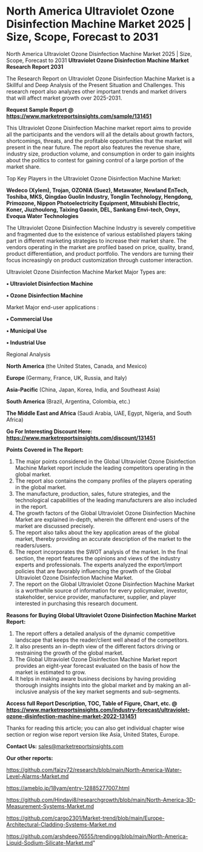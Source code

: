 # North America Ultraviolet Ozone Disinfection Machine Market 2025 | Size, Scope, Forecast to 2031
North America Ultraviolet Ozone Disinfection Machine Market 2025 | Size, Scope, Forecast to 2031
<strong>Ultraviolet Ozone Disinfection Machine Market Research Report 2031</strong>

The Research Report on Ultraviolet Ozone Disinfection Machine Market is a Skillful and Deep Analysis of the Present Situation and Challenges. This research report also analyzes other important trends and market drivers that will affect market growth over 2025-2031.

<strong>Request Sample Report @ <a href=https://www.marketreportsinsights.com/sample/131451>https://www.marketreportsinsights.com/sample/131451</a></strong>

This Ultraviolet Ozone Disinfection Machine market report aims to provide all the participants and the vendors will all the details about growth factors, shortcomings, threats, and the profitable opportunities that the market will present in the near future. The report also features the revenue share, industry size, production volume, and consumption in order to gain insights about the politics to contest for gaining control of a large portion of the market share.

Top Key Players in the Ultraviolet Ozone Disinfection Machine Market:

<strong>Wedeco (Xylem), Trojan, OZONIA (Suez), Metawater, Newland EnTech, Toshiba, MKS, Qingdao Guolin Industry, Tonglin Technology, Hengdong, Primozone, Nippon Photoelectricity Equipment, Mitsubishi Electric, Koner, Jiuzhoulong, Taixing Gaoxin, DEL, Sankang Envi-tech, Onyx, Evoqua Water Technologies</strong>

The Ultraviolet Ozone Disinfection Machine Industry is severely competitive and fragmented due to the existence of various established players taking part in different marketing strategies to increase their market share. The vendors operating in the market are profiled based on price, quality, brand, product differentiation, and product portfolio. The vendors are turning their focus increasingly on product customization through customer interaction.

Ultraviolet Ozone Disinfection Machine Market Major Types are:

<strong>• Ultraviolet Disinfection Machine

• Ozone Disinfection Machine</strong>

Market Major end-user applications :

<strong>• Commercial Use

• Municipal Use

• Industrial Use</strong>

Regional Analysis

</u><strong><b>North America</b></strong> (the United States, Canada, and Mexico)

<strong><b>Europe </b></strong>(Germany, France, UK, Russia, and Italy)

<strong><b>Asia-Pacific</b></strong> (China, Japan, Korea, India, and Southeast Asia)

<strong><b>South America</b></strong> (Brazil, Argentina, Colombia, etc.)

<strong><b>The Middle East and Africa</b></strong> (Saudi Arabia, UAE, Egypt, Nigeria, and South Africa)

<strong>Go For Interesting Discount Here: <a href=https://www.marketreportsinsights.com/discount/131451>https://www.marketreportsinsights.com/discount/131451</a></strong>

<strong>Points Covered in The Report:</strong>
<ol>
  <li>The major points considered in the Global Ultraviolet Ozone Disinfection Machine Market report include the leading competitors operating in the global market.</li>
  <li>The report also contains the company profiles of the players operating in the global market.</li>
  <li>The manufacture, production, sales, future strategies, and the technological capabilities of the leading manufacturers are also included in the report.</li>
  <li>The growth factors of the Global Ultraviolet Ozone Disinfection Machine Market are explained in-depth, wherein the different end-users of the market are discussed precisely.</li>
  <li>The report also talks about the key application areas of the global market, thereby providing an accurate description of the market to the readers/users.</li>
  <li>The report incorporates the SWOT analysis of the market. In the final section, the report features the opinions and views of the industry experts and professionals. The experts analyzed the export/import policies that are favorably influencing the growth of the Global Ultraviolet Ozone Disinfection Machine Market.</li>
  <li>The report on the Global Ultraviolet Ozone Disinfection Machine Market is a worthwhile source of information for every policymaker, investor, stakeholder, service provider, manufacturer, supplier, and player interested in purchasing this research document.</li>
</ol>
<strong>Reasons for Buying Global Ultraviolet Ozone Disinfection Machine Market Report:</strong>

<ol>
  <li>The report offers a detailed analysis of the dynamic competitive landscape that keeps the reader/client well ahead of the competitors.</li>
  <li>It also presents an in-depth view of the different factors driving or restraining the growth of the global market.</li>
  <li>The Global Ultraviolet Ozone Disinfection Machine Market report provides an eight-year forecast evaluated on the basis of how the market is estimated to grow.</li>
  <li>It helps in making aware business decisions by having providing thorough insights insights into the global market and by making an all-inclusive analysis of the key market segments and sub-segments.</li>
</ol>
<strong>Access full Report Description, TOC, Table of Figure, Chart, etc. @ <a href=https://www.marketreportsinsights.com/industry-forecast/ultraviolet-ozone-disinfection-machine-market-2022-131451>https://www.marketreportsinsights.com/industry-forecast/ultraviolet-ozone-disinfection-machine-market-2022-131451</a></strong>


Thanks for reading this article; you can also get individual chapter wise section or region wise report version like Asia, United States, Europe.

<strong>Contact Us:</strong>
sales@marketreportsinsights.com

<strong>Our other reports:</strong>

<a href=https://github.com/faizy72/research/blob/main/North-America-Water-Level-Alarms-Market.md>https://github.com/faizy72/research/blob/main/North-America-Water-Level-Alarms-Market.md</a>

<a href=https://ameblo.jp/18yam/entry-12885277007.html>https://ameblo.jp/18yam/entry-12885277007.html</a>

<a href=https://github.com/Hindavi8/researchgrowth/blob/main/North-America-3D-Measurement-Systems-Market.md>https://github.com/Hindavi8/researchgrowth/blob/main/North-America-3D-Measurement-Systems-Market.md</a>

<a href=https://github.com/cargo2301/Market-trend/blob/main/Europe-Architectural-Cladding-Systems-Market.md>https://github.com/cargo2301/Market-trend/blob/main/Europe-Architectural-Cladding-Systems-Market.md</a>

<a href=https://github.com/arshdeep76555/trendingg/blob/main/North-America-Liquid-Sodium-Silicate-Market.md>https://github.com/arshdeep76555/trendingg/blob/main/North-America-Liquid-Sodium-Silicate-Market.md</a>"
